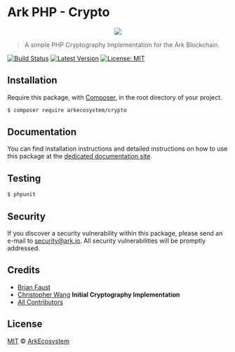 # Ark PHP - Crypto

<p align="center">
    <img src="https://github.com/ArkEcosystem/php-crypto/blob/master/banner.png" />
</p>

> A simple PHP Cryptography Implementation for the Ark Blockchain.

[![Build Status](https://travis-ci.org/ArkEcosystem/php-crypto.svg?branch=develop)](https://travis-ci.org/ArkEcosystem/php-crypto)
[![Latest Version](https://img.shields.io/github/release/ArkEcosystem/php-crypto.svg?style=flat-square)](https://github.com/ArkEcosystem/php-crypto/releases)
[![License: MIT](https://img.shields.io/badge/License-MIT-yellow.svg)](https://opensource.org/licenses/MIT)

## Installation

Require this package, with [Composer](https://getcomposer.org/), in the root directory of your project.

```bash
$ composer require arkecosystem/crypto
```

## Documentation

You can find installation instructions and detailed instructions on how to use this package at the [dedicated documentation site](https://docs.ark.io/v1.0/docs/cryptography-php).

## Testing

``` bash
$ phpunit
```

## Security

If you discover a security vulnerability within this package, please send an e-mail to security@ark.io. All security vulnerabilities will be promptly addressed.

## Credits

- [Brian Faust](https://github.com/faustbrian)
- [Christopher Wang](https://github.com/christopherjwang) **Initial Cryptography Implementation**
- [All Contributors](../../../../contributors)

## License

[MIT](LICENSE) © [ArkEcosystem](https://ark.io)
